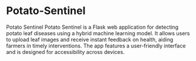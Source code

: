 # Potato-Sentinel
Potato Sentinel Potato Sentinel is a Flask web application for detecting potato leaf diseases using a hybrid machine learning model. It allows users to upload leaf images and receive instant feedback on health, aiding farmers in timely interventions. The app features a user-friendly interface and is designed for accessibility across devices.
